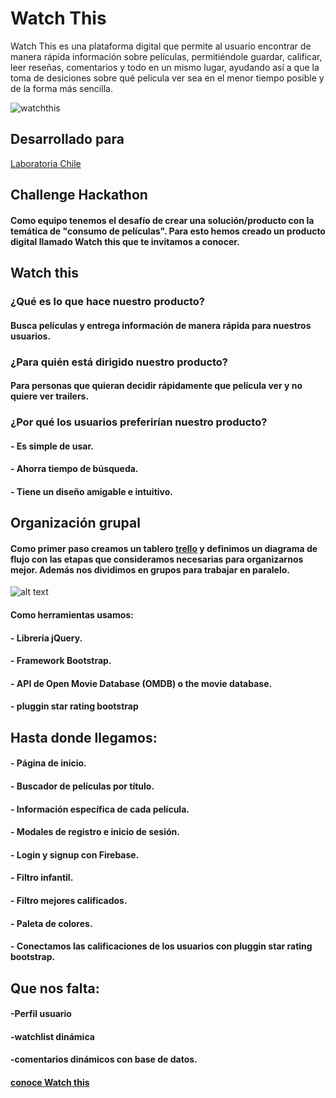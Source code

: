 # Watch This

Watch This es una plataforma digital que permite al usuario encontrar de manera rápida información sobre películas, permitiéndole guardar, calificar, leer reseñas, comentarios y todo en un mismo lugar, ayudando así a que la toma de desiciones sobre qué pelicula ver sea en el menor tiempo posible y de la forma más sencilla.

![watchthis](https://user-images.githubusercontent.com/32287743/37947937-1045c9de-3164-11e8-8850-f04386ae13d5.png)

## Desarrollado para
[Laboratoria Chile](https://laboratoria.la)

## Challenge Hackathon

####     Como equipo tenemos el desafío de crear una solución/producto con la temática de "consumo de películas". Para esto hemos creado un producto digital llamado **Watch this** que te invitamos a conocer.

## Watch this

### ¿Qué es lo que hace nuestro producto?
####  Busca películas y entrega información de manera rápida para nuestros usuarios. 

### ¿Para quién está dirigido nuestro producto?
####  Para personas que quieran decidir rápidamente que película ver y no quiere ver trailers.

### ¿Por qué los usuarios preferirían nuestro producto?
####  - Es simple de usar.
####  - Ahorra tiempo de búsqueda.
####  - Tiene un diseño amigable e intuitivo.




## Organización grupal
####  Como primer paso creamos un tablero [trello](https://trello.com/b/wW4UpUpp/planificaci%C3%B3n-hackathon) y definimos un diagrama de flujo con las etapas que consideramos necesarias para organizarnos mejor. Además nos dividimos en grupos para trabajar en paralelo.
![alt text](https://github.com/meliveloz/hackathon/blob/master/assets/img/trello.jpg)
#### Como herramientas usamos:
#### - Librería jQuery.
#### - Framework Bootstrap.
#### - API de Open Movie Database (OMDB) o the movie database.
#### - pluggin star rating bootstrap


## Hasta donde llegamos:
#### - Página de inicio.
#### - Buscador de películas por título.
#### - Información específica de cada película.
#### - Modales de registro e inicio de sesión.
#### - Login y signup con Firebase.
#### - Filtro infantil.
#### - Filtro mejores calificados.
#### - Paleta de colores.
#### - Conectamos las calificaciones de los usuarios con pluggin star rating bootstrap.

## Que nos falta:
#### -Perfil usuario
#### -watchlist dinámica
#### -comentarios dinámicos con base de datos.



#### [conoce Watch this](https://meliveloz.github.io/hackathon/index.html)
